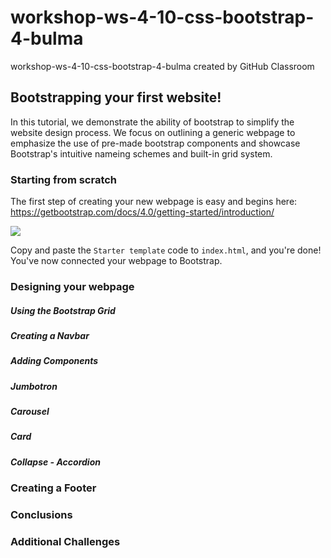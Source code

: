 # workshop-ws-4-10-css-bootstrap-4-bulma
workshop-ws-4-10-css-bootstrap-4-bulma created by GitHub Classroom

## Bootstrapping your first website!

In this tutorial, we demonstrate the ability of bootstrap to simplify the website design process. We focus on outlining a generic webpage to emphasize the use of pre-made bootstrap components and showcase Bootstrap's intuitive nameing schemes and built-in grid system.

### Starting from scratch

The first step of creating your new webpage is easy and begins here: https://getbootstrap.com/docs/4.0/getting-started/introduction/

<img src=#>

Copy and paste the `Starter template` code to `index.html`, and you're done! You've now connected your webpage to Bootstrap.

### Designing your webpage

##### Using the Bootstrap Grid
##### Creating a Navbar
##### Adding Components
##### Jumbotron
##### Carousel
##### Card
##### Collapse - Accordion
### Creating a Footer
### Conclusions
### Additional Challenges
